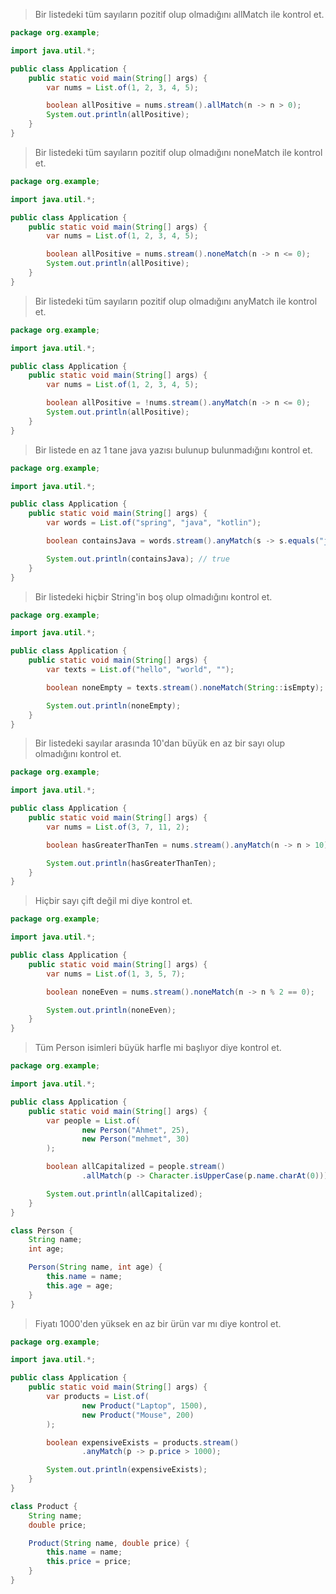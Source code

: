 > Bir listedeki tüm sayıların pozitif olup olmadığını allMatch ile kontrol et.
```java
package org.example;

import java.util.*;

public class Application {
    public static void main(String[] args) {
        var nums = List.of(1, 2, 3, 4, 5);

        boolean allPositive = nums.stream().allMatch(n -> n > 0);
        System.out.println(allPositive);
    }
}
```
> Bir listedeki tüm sayıların pozitif olup olmadığını noneMatch ile kontrol et.
```java
package org.example;

import java.util.*;

public class Application {
    public static void main(String[] args) {
        var nums = List.of(1, 2, 3, 4, 5);

        boolean allPositive = nums.stream().noneMatch(n -> n <= 0);
        System.out.println(allPositive);
    }
}
```
>Bir listedeki tüm sayıların pozitif olup olmadığını anyMatch ile kontrol et.
```java
package org.example;

import java.util.*;

public class Application {
    public static void main(String[] args) {
        var nums = List.of(1, 2, 3, 4, 5);

        boolean allPositive = !nums.stream().anyMatch(n -> n <= 0);
        System.out.println(allPositive);
    }
}
```
>Bir listede en az 1 tane java yazısı bulunup bulunmadığını kontrol et.
```java
package org.example;

import java.util.*;

public class Application {
    public static void main(String[] args) {
        var words = List.of("spring", "java", "kotlin");

        boolean containsJava = words.stream().anyMatch(s -> s.equals("java"));

        System.out.println(containsJava); // true
    }
}
```
>Bir listedeki hiçbir String'in boş olup olmadığını kontrol et.
```java
package org.example;

import java.util.*;

public class Application {
    public static void main(String[] args) {
        var texts = List.of("hello", "world", "");

        boolean noneEmpty = texts.stream().noneMatch(String::isEmpty);

        System.out.println(noneEmpty);
    }
}
```
>Bir listedeki sayılar arasında 10'dan büyük en az bir sayı olup olmadığını kontrol et.
```java
package org.example;

import java.util.*;

public class Application {
    public static void main(String[] args) {
        var nums = List.of(3, 7, 11, 2);

        boolean hasGreaterThanTen = nums.stream().anyMatch(n -> n > 10);

        System.out.println(hasGreaterThanTen);
    }
}
```
>Hiçbir sayı çift değil mi diye kontrol et.
```java
package org.example;

import java.util.*;

public class Application {
    public static void main(String[] args) {
        var nums = List.of(1, 3, 5, 7);

        boolean noneEven = nums.stream().noneMatch(n -> n % 2 == 0);

        System.out.println(noneEven);
    }
}
```
>Tüm Person isimleri büyük harfle mi başlıyor diye kontrol et.
```java
package org.example;

import java.util.*;

public class Application {
    public static void main(String[] args) {
        var people = List.of(
                new Person("Ahmet", 25),
                new Person("mehmet", 30)
        );

        boolean allCapitalized = people.stream()
                .allMatch(p -> Character.isUpperCase(p.name.charAt(0)));

        System.out.println(allCapitalized);
    }
}

class Person {
    String name;
    int age;

    Person(String name, int age) {
        this.name = name;
        this.age = age;
    }
}
```
>Fiyatı 1000'den yüksek en az bir ürün var mı diye kontrol et.
```java
package org.example;

import java.util.*;

public class Application {
    public static void main(String[] args) {
        var products = List.of(
                new Product("Laptop", 1500),
                new Product("Mouse", 200)
        );

        boolean expensiveExists = products.stream()
                .anyMatch(p -> p.price > 1000);

        System.out.println(expensiveExists);
    }
}

class Product {
    String name;
    double price;

    Product(String name, double price) {
        this.name = name;
        this.price = price;
    }
}
```